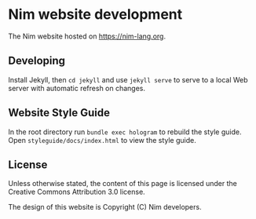 # Nim website development

The Nim website hosted on https://nim-lang.org.

## Developing

Install Jekyll, then ``cd jekyll`` and use `jekyll serve`
to serve to a local Web server with automatic refresh on changes.

## Website Style Guide

In the root directory run `bundle exec hologram` to rebuild the style guide.
Open `styleguide/docs/index.html` to view the style guide.

## License

Unless otherwise stated, the content of this page is licensed under the Creative Commons Attribution 3.0 license.

The design of this website is Copyright (C) Nim developers.